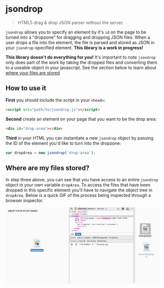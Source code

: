 # jsondrop
> HTML5 drag &amp; drop JSON parser without the server.

`jsondrop` allows you to specify an element by it's `id` on the page to be turned into a "dropzone" for dragging and dropping JSON files. When a user drops a file into the element, the file is parsed and stored as JSON in your `jsondrop`-specified element. **This library is a work in progress!**

**This library doesn't do everything for you!** It's important to note `jsondrop` only does part of the work by taking the dropped files and converting them to a useable object in your javascript. See the section below to learn about [where your files are stored](https://github.com/svmatthews/jsondrop#where-are-my-files-stored)

## How to use it

**First** you should include the script in your `<head>`:

```html
<script src="path/to/jsondrop.js"></script>
```

**Second** create an element on your page that you want to be the drop area:

```html
<div id="drop-area"></div>
```

**Third** in your HTML you can instantiate a new `jsondrop` object by passing the ID of the element you'd like to turn into the dropzone:

```javascript
var dropArea = new jsondrop('drop-area');
```

## Where are my files stored?

In step three above, you can see that you have access to an entire `jsondrop` object in your own variable `dropArea`. To access the files that have been dropped in this specific element you'll have to navigate the object tree in `dropArea`. Below is a quick GIF of the process being inspected through a browser inspector.

![gif of digging into your data](jsondrop.gif)
